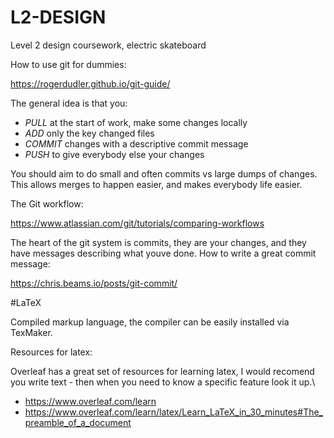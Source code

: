 # L2-DESIGN
 Level 2 design coursework, electric skateboard

How to use git for dummies:

https://rogerdudler.github.io/git-guide/

The general idea is that you:
 - *PULL* at the start of work, make some changes locally
 - *ADD* only the key changed files
 - *COMMIT* changes with a descriptive commit message 
 - *PUSH* to give everybody else your changes

You should aim to do small and often commits vs large dumps of changes.
This allows merges to happen easier, and makes everybody life easier.

The Git workflow:

https://www.atlassian.com/git/tutorials/comparing-workflows

The heart of the git system is commits, they are your changes, and they have messages describing what youve done.
How to write a great commit message:

https://chris.beams.io/posts/git-commit/


#LaTeX

Compiled markup language, the compiler can be easily installed via TexMaker.

Resources for latex:

Overleaf has a great set of resources for learning latex, I would recomend you write text - then when you need to know a specific feature look it up.\\
- https://www.overleaf.com/learn
- https://www.overleaf.com/learn/latex/Learn_LaTeX_in_30_minutes#The_preamble_of_a_document

